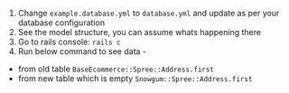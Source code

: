 1. Change `example.database.yml` to `database.yml` and update as per your database configuration
2. See the model structure, you can assume whats happening there
3. Go to rails console: `rails c`
4. Run below command to see data -
 - from old table `BaseEcommerce::Spree::Address.first`
 - from new table which is empty `Snowgum::Spree::Address.first`


